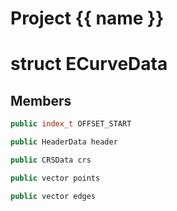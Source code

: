 <script setup>
import {useRoute} from 'vitepress'
const {path} = useRoute()
const tokens = path.split('/')
const words = tokens[2].split('-');
for (let i = 0; i < words.length; i++) {
    words[i] = words[i].charAt(0).toUpperCase() + words[i].slice(1);
    words[i] = words[i].replace('geode', 'Geode')
}
const name = words.join('-');
</script>
# Project {{ name }}

# struct ECurveData


## Members

```cpp
public index_t OFFSET_START

```

```cpp
public HeaderData header

```

```cpp
public CRSData crs

```

```cpp
public vector points

```

```cpp
public vector edges

```



